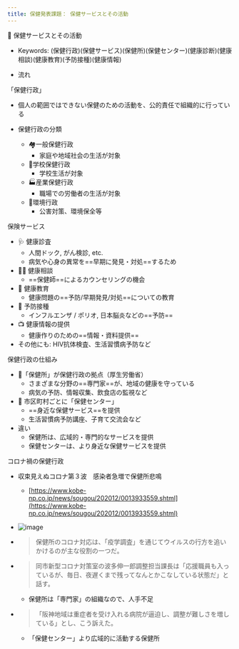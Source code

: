 ```yaml
---
title: 保健発表課題： 保健サービスとその活動
---
```


🏥 保健サービスとその活動

* Keywords: (保健行政)(保健サービス)(保健所)(保健センター)(健康診断)(健康 相談)(健康教育)(予防接種)(健康情報)

* 流れ

「保健行政」

* 個人の範囲ではできない保健のための活動を、公的責任で組織的に行っている

* 保健行政の分類
  
  * 🏘一般保健行政
    * 家庭や地域社会の生活が対象
  * 🏫学校保健行政
    * 学校生活が対象
  * 🏭産業保健行政
    * 職場での労働者の生活が対象
  * 🌳環境行政
    * 公害対策、環境保全等

保険サービス

* 🩺 健康診査
  * 人間ドック, がん検診, etc.
  * 病気や心身の異常を==早期に発見・対処==するため
* 👨‍⚕️ 健康相談
  * ==保健師==によるカウンセリングの機会
* 📕 健康教育
  * 健康問題の==予防/早期発見/対処==についての教育
* 💉 予防接種
  * インフルエンザ / ポリオ, 日本脳炎などの==予防==
* 📺 健康情報の提供
  * 健康作りのための==情報・資料提供==
* その他にも: HIV抗体検査、生活習慣病予防など

保健行政の仕組み

* 🏥「保健所」が保健行政の拠点（厚生労働省）
  * さまざまな分野の==専門家==が、地域の健康を守っている
  * 病気の予防、情報収集、飲食店の監視など
* 🏢  市区町村ごとに「保健センター」
  * ==身近な保健サービス==を提供
  * 生活習慣病予防講座、子育て交流会など
* 違い
  * 保健所は、広域的・専門的なサービスを提供
  * 保健センターは、より身近な保健サービスを提供

コロナ禍の保健行政

* 収束見えぬコロナ第３波　感染者急増で保健所悲鳴
  
  * [https://www.kobe-np.co.jp/news/sougou/202012/0013933559.shtml](https://www.kobe-np.co.jp/news/sougou/202012/0013933559.shtml)
* ![image](https://gyazo.com/6f2802c2d823513c409e5ede3941d754/thumb/1000)

* 
   > 
   > 保健所のコロナ対応は、「疫学調査」を通じてウイルスの行方を追いかけるのが主な役割の一つだ。

* 
   > 
   > 同市新型コロナ対策室の波多伸一郎調整担当課長は「応援職員も入っているが、毎日、夜遅くまで残ってなんとかこなしている状態だ」と話す。
  
  * 保健所は「専門家」の組織なので、人手不足
* 
   > 
   > 「阪神地域は重症者を受け入れる病院が逼迫し、調整が難しさを増している」とし、こう訴えた。
  
  * 「保健センター」より広域的に活動する保健所
